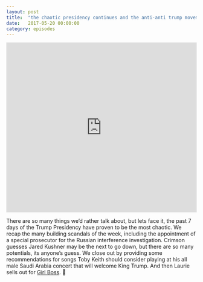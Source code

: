 ```yaml
---
layout: post
title:  "the chaotic presidency continues and the anti-anti trump movement sustains"
date:   2017-05-20 00:00:00
category: episodes
---
```

<iframe width="100%" height="450" scrolling="no" frameborder="no" src="https://w.soundcloud.com/player/?url=https%3A//api.soundcloud.com/tracks/323840049&amp;auto_play=false&amp;hide_related=false&amp;show_comments=true&amp;show_user=true&amp;show_reposts=false&amp;visual=true"></iframe>

There are so many things we’d rather talk about, but lets face it, the past 7 days of the Trump Presidency have proven to be the most chaotic. We recap the many building scandals of the week, including the appointment of a special prosecutor for the Russian interference investigation. Crimson guesses Jared Kushner may be the next to go down, but there are so many potentials, its anyone’s guess. We close out by providing some recommendations for songs Toby Keith should consider playing at his all male Saudi Arabia concert that will welcome King Trump. And then Laurie sells out for [Girl Boss](https://www.netflix.com/title/80115671).

